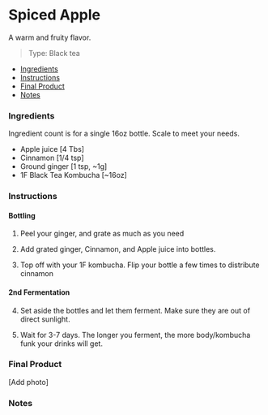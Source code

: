 # Spiced Apple
A warm and fruity flavor. 

> Type: Black tea

- [Ingredients](#Ingredients)
- [Instructions](#Instructions)
- [Final Product](#Final-Product)
- [Notes](#Notes)

### Ingredients
Ingredient count is for a single 16oz bottle. Scale to meet your needs.

* Apple juice [4 Tbs]
* Cinnamon [1/4 tsp]
* Ground ginger [1 tsp, ~1g]
* 1F Black Tea Kombucha [~16oz]

### Instructions

#### Bottling

1. Peel your ginger, and grate as much as you need

2. Add grated ginger, Cinnamon, and Apple juice into bottles.

3. Top off with your 1F kombucha. Flip your bottle a few times to distribute cinnamon

#### 2nd Fermentation

4. Set aside the bottles and let them ferment. Make sure they are out of direct sunlight.

7. Wait for 3-7 days. The longer you ferment, the more body/kombucha funk your drinks will get. 

### Final Product

[Add photo]

### Notes 

